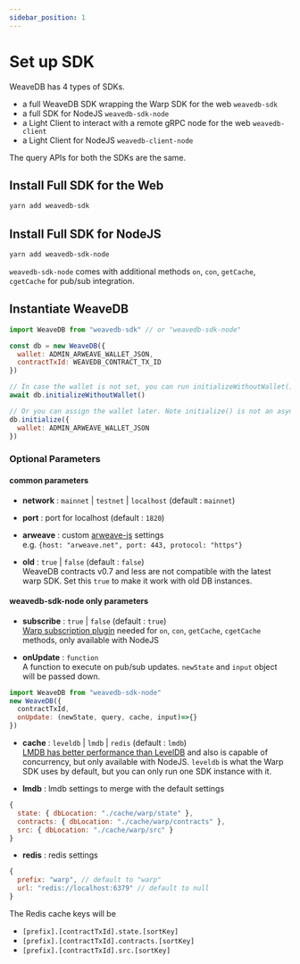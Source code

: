 ```yaml
---
sidebar_position: 1
---
```

# Set up SDK

WeaveDB has 4 types of SDKs.
- a full WeaveDB SDK wrapping the Warp SDK for the web `weavedb-sdk`
- a full SDK for NodeJS `weavedb-sdk-node`
- a Light Client to interact with a remote gRPC node for the web `weavedb-client`
- a Light Client for NodeJS `weavedb-client-node`


The query APIs for both the SDKs are the same.

## Install Full SDK for the Web

```bash
yarn add weavedb-sdk
```

## Install Full SDK for NodeJS

```bash
yarn add weavedb-sdk-node
```
`weavedb-sdk-node` comes with additional methods `on`, `con`, `getCache`, `cgetCache` for pub/sub integration.

## Instantiate WeaveDB

```js
import WeaveDB from "weavedb-sdk" // or "weavedb-sdk-node"

const db = new WeaveDB({
  wallet: ADMIN_ARWEAVE_WALLET_JSON,
  contractTxId: WEAVEDB_CONTRACT_TX_ID
})

// In case the wallet is not set, you can run initializeWithoutWallet() after the instantiation.
await db.initializeWithoutWallet()

// Or you can assign the wallet later. Note initialize() is not an async-function.
db.initialize({
  wallet: ADMIN_ARWEAVE_WALLET_JSON
})
```

### Optional Parameters

#### common parameters

- **network** : `mainnet` | `testnet` | `localhost` (default : `mainnet`)

- **port** : port for localhost  (default : `1820`)

- **arweave** : custom [arweave-js](https://github.com/ArweaveTeam/arweave-js) settings  
e.g. `{host: "arweave.net", port: 443, protocol: "https"}`

- **old** : `true` | `false` (default : `false`)  
WeaveDB contracts v0.7 and less are not compatible with the latest warp SDK. Set this `true` to make it work with old DB instances.

#### weavedb-sdk-node only parameters

- **subscribe** : `true` | `false` (default : `true`)  
[Warp subscription plugin](https://github.com/warp-contracts/warp-contracts-plugins/tree/main/warp-contracts-plugin-subscription) needed for `on`, `con`, `getCache`, `cgetCache` methods, only available with NodeJS

- **onUpdate** : `function`   
A function to execute on pub/sub updates. `newState` and `input` object will be passed down.

```js
import WeaveDB from "weavedb-sdk-node" 
new WeaveDB({
  contractTxId,
  onUpdate: (newState, query, cache, input)=>{}
})
```

- **cache** : `leveldb` | `lmdb` | `redis` (default : `lmdb`)  
[LMDB has better performance than LevelDB](https://mozilla.github.io/firefox-browser-architecture/text/0017-lmdb-vs-leveldb.html) and also is capable of concurrency, but only available with NodeJS. `leveldb` is what the Warp SDK uses by default, but you can only run one SDK instance with it.

- **lmdb** : lmdb settings to merge with the default settings  

```js
{
  state: { dbLocation: "./cache/warp/state" },
  contracts: { dbLocation: "./cache/warp/contracts" },
  src: { dbLocation: "./cache/warp/src" }
}
````

- **redis** : redis settings  

```js
{
  prefix: "warp", // default to "warp"
  url: "redis://localhost:6379" // default to null
}
```
The Redis cache keys will be

- `[prefix].[contractTxId].state.[sortKey]`
- `[prefix].[contractTxId].contracts.[sortKey]`
- `[prefix].[contractTxId].src.[sortKey]`
